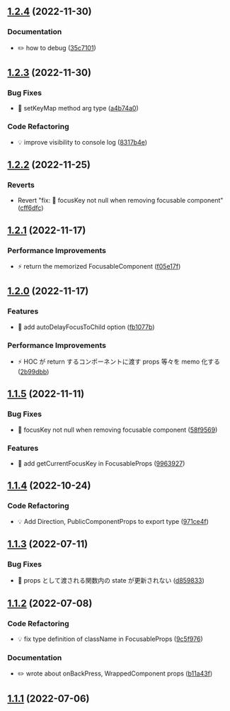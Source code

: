 ## [1.2.4](https://github.com/yuki153/react-spatial-navigation/compare/v1.2.3...v1.2.4) (2022-11-30)


### Documentation

* ✏️ how to debug ([35c7101](https://github.com/yuki153/react-spatial-navigation/commit/35c710178989ac0e4a37f7977c9bd686fbb7a2a5))

## [1.2.3](https://github.com/yuki153/react-spatial-navigation/compare/v1.2.2...v1.2.3) (2022-11-30)


### Bug Fixes

* 🐛 setKeyMap method arg type ([a4b74a0](https://github.com/yuki153/react-spatial-navigation/commit/a4b74a0ff70f376b80148ddd8db33d713f090f8e))


### Code Refactoring

* 💡 improve visibility to console log ([8317b4e](https://github.com/yuki153/react-spatial-navigation/commit/8317b4e4b10c8ba90822924a008d820d7d3ba34b))

## [1.2.2](https://github.com/yuki153/react-spatial-navigation/compare/v1.2.1...v1.2.2) (2022-11-25)


### Reverts

* Revert "fix: 🐛 focusKey not null when removing focusable component" ([cff6dfc](https://github.com/yuki153/react-spatial-navigation/commit/cff6dfc9fb169c058cebb720f17add9596d0aa8b))

## [1.2.1](https://github.com/yuki153/react-spatial-navigation/compare/v1.2.0...v1.2.1) (2022-11-17)


### Performance Improvements

* ⚡️ return the memorized FocusableComponent ([f05e17f](https://github.com/yuki153/react-spatial-navigation/commit/f05e17f5c4643cf579b394a0de7d9eaac96833c1))

## [1.2.0](https://github.com/yuki153/react-spatial-navigation/compare/v1.1.5...v1.2.0) (2022-11-17)


### Features

* 🎸 add autoDelayFocusToChild option ([fb1077b](https://github.com/yuki153/react-spatial-navigation/commit/fb1077b1f49b28e40f00d7c8f3254664675efe6d))


### Performance Improvements

* ⚡️ HOC が return するコンポーネントに渡す props 等々を memo 化する ([2b99dbb](https://github.com/yuki153/react-spatial-navigation/commit/2b99dbb361fe0d89c0bde0331db0d1787a47c803))

## [1.1.5](https://github.com/yuki153/react-spatial-navigation/compare/v1.1.4...v1.1.5) (2022-11-11)

### Bug Fixes

* 🐛 focusKey not null when removing focusable component ([58f9569](https://github.com/yuki153/react-spatial-navigation/pull/27/commits/58f95699f5781a5121c6983d21eeb8a8e7035fa7))

### Features

* 🎸 add getCurrentFocusKey in FocusableProps ([9963927](https://github.com/yuki153/react-spatial-navigation/pull/27/commits/9963927f21d0e76d807bf0a9d51579d0699ba8a0))

## [1.1.4](https://github.com/yuki153/react-spatial-navigation/compare/v1.1.3...v1.1.4) (2022-10-24)


### Code Refactoring

* 💡 Add Direction, PublicComponentProps to export type ([971ce4f](https://github.com/yuki153/react-spatial-navigation/commit/971ce4fe99760d71caca3f1b13b11340ab5f1a43))

## [1.1.3](https://github.com/yuki153/react-spatial-navigation/compare/v1.1.2...v1.1.3) (2022-07-11)


### Bug Fixes

* 🐛 props として渡される関数内の state が更新されない ([d859833](https://github.com/yuki153/react-spatial-navigation/commit/d8598334d2b9af8d044fe31bc36178d0d90b12ed))

## [1.1.2](https://github.com/yuki153/react-spatial-navigation/compare/v1.1.1...v1.1.2) (2022-07-08)


### Code Refactoring

* 💡 fix type definition of className in FocusableProps ([9c5f976](https://github.com/yuki153/react-spatial-navigation/commit/9c5f9761e4f69e068b5abd876306ca35efe2622e))


### Documentation

* ✏️ wrote about onBackPress, WrappedComponent props ([b11a43f](https://github.com/yuki153/react-spatial-navigation/commit/b11a43f35903fe3e5cafe3d2e77c7545ef0f7a35))

## [1.1.1](https://github.com/yuki153/react-spatial-navigation/compare/v1.1.0...v1.1.1) (2022-07-06)



